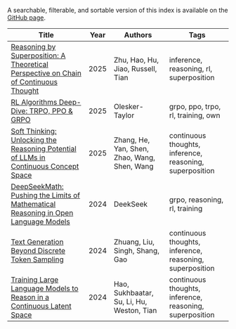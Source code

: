 A searchable, filterable, and sortable version of this index is available on the [GitHub page](https://samot-gc.github.io/musings/index.html).



| Title | Year | Authors | Tags |
|-------|------|---------|------|
| [Reasoning by Superposition: A Theoretical Perspective on Chain of Continuous Thought](https://github.com/samot-gc/musings/blob/main/papers/Reasoning%20by%20Superposition.md) | 2025 | Zhu, Hao, Hu, Jiao, Russell, Tian | inference, reasoning, rl, superposition |
| [RL Algorithms Deep-Dive: TRPO, PPO & GRPO](https://github.com/samot-gc/musings/blob/main/papers/RL%20Algorithms%20Deep-Dive%20-%20TRPO%2C%20PPO%20%26%20GRPO.md) | 2025 | Olesker-Taylor | grpo, ppo, trpo, rl, training, own |
| [Soft Thinking: Unlocking the Reasoning Potential of LLMs in Continuous Concept Space](https://github.com/samot-gc/musings/blob/main/papers/Soft%20Thinking.md) | 2025 | Zhang, He, Yan, Shen, Zhao, Wang, Shen, Wang | continuous thoughts, inference, reasoning, superposition |
| [DeepSeekMath: Pushing the Limits of Mathematical Reasoning in Open Language Models](https://github.com/samot-gc/musings/blob/main/papers/DeepSeekMath%20GRPO.md) | 2024 | DeekSeek | grpo, reasoning, rl, training |
| [Text Generation Beyond Discrete Token Sampling](https://github.com/samot-gc/musings/blob/main/papers/Mixture%20of%20Inputs.md) | 2024 | Zhuang, Liu, Singh, Shang, Gao | continuous thoughts, inference, reasoning, superposition |
| [Training Large Language Models to Reason in a Continuous Latent Space](https://github.com/samot-gc/musings/blob/main/papers/COCONUT.md) | 2024 | Hao, Sukhbaatar, Su, Li, Hu, Weston, Tian | continuous thoughts, inference, reasoning, superposition |